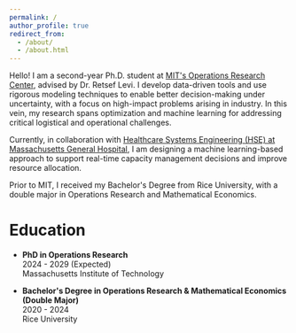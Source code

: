 ```yaml
---
permalink: /
author_profile: true
redirect_from: 
  - /about/
  - /about.html
---
```


Hello! I am a second-year Ph.D. student at [MIT's Operations Research Center](https://orc.mit.edu/), advised by Dr. Retsef Levi. I develop data-driven tools and use rigorous modeling techniques to enable better decision-making under uncertainty, with a focus on high-impact problems arising in industry. In this vein, my research spans optimization and machine learning for addressing critical logistical and operational challenges. 

Currently, in collaboration with [Healthcare Systems Engineering (HSE) at Massachusetts General Hospital](https://www.massgeneral.org/research/healthcare-systems-engineering), I am designing a machine learning-based approach to support real-time capacity management decisions and improve resource allocation.

Prior to MIT, I received my Bachelor's Degree from Rice University, with a double major in Operations Research and Mathematical Economics.   

Education
======

- **PhD in Operations Research** \
  2024 - 2029 (Expected) \
  Massachusetts Institute of Technology

- **Bachelor's Degree in Operations Research & Mathematical Economics** \
  **(Double Major)** \
  2020 - 2024 \
  Rice University
